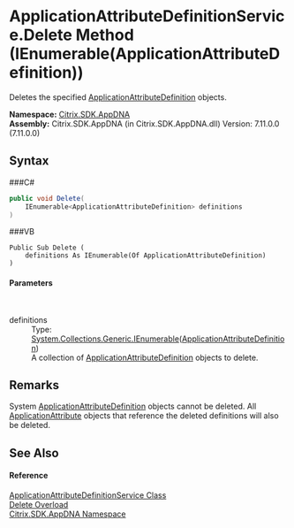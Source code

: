 # ApplicationAttributeDefinitionService.Delete Method (IEnumerable(ApplicationAttributeDefinition))
 

Deletes the specified <a href="T_Citrix_SDK_AppDNA_ApplicationAttributeDefinition">ApplicationAttributeDefinition</a> objects.

**Namespace:**&nbsp;<a href="N_Citrix_SDK_AppDNA">Citrix.SDK.AppDNA</a><br />**Assembly:**&nbsp;Citrix.SDK.AppDNA (in Citrix.SDK.AppDNA.dll) Version: 7.11.0.0 (7.11.0.0)

## Syntax

###C#
```csharp
public void Delete(
	IEnumerable<ApplicationAttributeDefinition> definitions
)
```

###VB
```vbnet
Public Sub Delete ( 
	definitions As IEnumerable(Of ApplicationAttributeDefinition)
)
```


#### Parameters
&nbsp;<dl><dt>definitions</dt><dd>Type: <a href="http://msdn2.microsoft.com/en-us/library/9eekhta0" target="_blank">System.Collections.Generic.IEnumerable</a>(<a href="T_Citrix_SDK_AppDNA_ApplicationAttributeDefinition">ApplicationAttributeDefinition</a>)<br />A collection of <a href="T_Citrix_SDK_AppDNA_ApplicationAttributeDefinition">ApplicationAttributeDefinition</a> objects to delete.</dd></dl>

## Remarks
System <a href="T_Citrix_SDK_AppDNA_ApplicationAttributeDefinition">ApplicationAttributeDefinition</a> objects cannot be deleted. All <a href="T_Citrix_SDK_AppDNA_ApplicationAttribute">ApplicationAttribute</a> objects that reference the deleted definitions will also be deleted.

## See Also


#### Reference
<a href="T_Citrix_SDK_AppDNA_ApplicationAttributeDefinitionService">ApplicationAttributeDefinitionService Class</a><br /><a href="Overload_Citrix_SDK_AppDNA_ApplicationAttributeDefinitionService_Delete">Delete Overload</a><br /><a href="N_Citrix_SDK_AppDNA">Citrix.SDK.AppDNA Namespace</a><br />